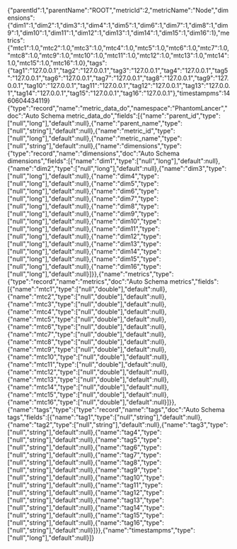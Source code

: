 {"parentId":1,"parentName":"ROOT","metricId":2,"metricName":"Node","dimensions":{"dim1":1,"dim2":1,"dim3":1,"dim4":1,"dim5":1,"dim6":1,"dim7":1,"dim8":1,"dim9":1,"dim10":1,"dim11":1,"dim12":1,"dim13":1,"dim14":1,"dim15":1,"dim16":1},"metrics":{"mtc1":1.0,"mtc2":1.0,"mtc3":1.0,"mtc4":1.0,"mtc5":1.0,"mtc6":1.0,"mtc7":1.0,"mtc8":1.0,"mtc9":1.0,"mtc10":1.0,"mtc11":1.0,"mtc12":1.0,"mtc13":1.0,"mtc14":1.0,"mtc15":1.0,"mtc16":1.0},"tags":{"tag1":"127.0.0.1","tag2":"127.0.0.1","tag3":"127.0.0.1","tag4":"127.0.0.1","tag5":"127.0.0.1","tag6":"127.0.0.1","tag7":"127.0.0.1","tag8":"127.0.0.1","tag9":"127.0.0.1","tag10":"127.0.0.1","tag11":"127.0.0.1","tag12":"127.0.0.1","tag13":"127.0.0.1","tag14":"127.0.0.1","tag15":"127.0.0.1","tag16":"127.0.0.1"},"timestampms":1460604434119}
{"type":"record","name":"metric_data_do","namespace":"PhantomLancer","doc":"Auto Schema metric_data_do","fields":[{"name":"parent_id","type":["null","long"],"default":null},{"name":"parent_name","type":["null","string"],"default":null},{"name":"metric_id","type":["null","long"],"default":null},{"name":"metric_name","type":["null","string"],"default":null},{"name":"dimensions","type":{"type":"record","name":"dimensions","doc":"Auto Schema dimensions","fields":[{"name":"dim1","type":["null","long"],"default":null},{"name":"dim2","type":["null","long"],"default":null},{"name":"dim3","type":["null","long"],"default":null},{"name":"dim4","type":["null","long"],"default":null},{"name":"dim5","type":["null","long"],"default":null},{"name":"dim6","type":["null","long"],"default":null},{"name":"dim7","type":["null","long"],"default":null},{"name":"dim8","type":["null","long"],"default":null},{"name":"dim9","type":["null","long"],"default":null},{"name":"dim10","type":["null","long"],"default":null},{"name":"dim11","type":["null","long"],"default":null},{"name":"dim12","type":["null","long"],"default":null},{"name":"dim13","type":["null","long"],"default":null},{"name":"dim14","type":["null","long"],"default":null},{"name":"dim15","type":["null","long"],"default":null},{"name":"dim16","type":["null","long"],"default":null}]}},{"name":"metrics","type":{"type":"record","name":"metrics","doc":"Auto Schema metrics","fields":[{"name":"mtc1","type":["null","double"],"default":null},{"name":"mtc2","type":["null","double"],"default":null},{"name":"mtc3","type":["null","double"],"default":null},{"name":"mtc4","type":["null","double"],"default":null},{"name":"mtc5","type":["null","double"],"default":null},{"name":"mtc6","type":["null","double"],"default":null},{"name":"mtc7","type":["null","double"],"default":null},{"name":"mtc8","type":["null","double"],"default":null},{"name":"mtc9","type":["null","double"],"default":null},{"name":"mtc10","type":["null","double"],"default":null},{"name":"mtc11","type":["null","double"],"default":null},{"name":"mtc12","type":["null","double"],"default":null},{"name":"mtc13","type":["null","double"],"default":null},{"name":"mtc14","type":["null","double"],"default":null},{"name":"mtc15","type":["null","double"],"default":null},{"name":"mtc16","type":["null","double"],"default":null}]}},{"name":"tags","type":{"type":"record","name":"tags","doc":"Auto Schema tags","fields":[{"name":"tag1","type":["null","string"],"default":null},{"name":"tag2","type":["null","string"],"default":null},{"name":"tag3","type":["null","string"],"default":null},{"name":"tag4","type":["null","string"],"default":null},{"name":"tag5","type":["null","string"],"default":null},{"name":"tag6","type":["null","string"],"default":null},{"name":"tag7","type":["null","string"],"default":null},{"name":"tag8","type":["null","string"],"default":null},{"name":"tag9","type":["null","string"],"default":null},{"name":"tag10","type":["null","string"],"default":null},{"name":"tag11","type":["null","string"],"default":null},{"name":"tag12","type":["null","string"],"default":null},{"name":"tag13","type":["null","string"],"default":null},{"name":"tag14","type":["null","string"],"default":null},{"name":"tag15","type":["null","string"],"default":null},{"name":"tag16","type":["null","string"],"default":null}]}},{"name":"timestampms","type":["null","long"],"default":null}]}
